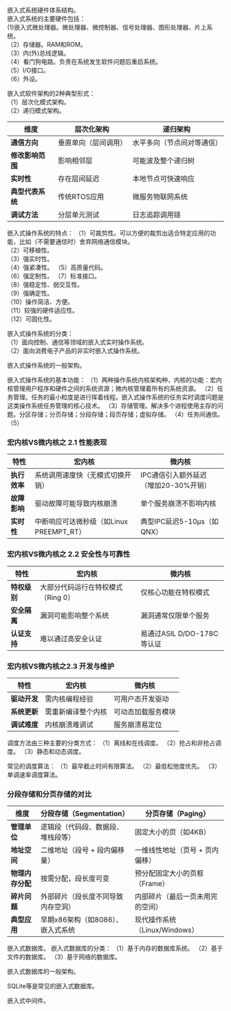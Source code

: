 嵌入式系统硬件体系结构。  
嵌入式系统的主要硬件包括：  
(1)嵌入式微处理器。微处理器、微控制器、信号处理器、图形处理器、片上系统。  
（2）存储器。RAM和ROM。  
（3）内(外)总线逻辑。  
（4）看门狗电路。负责在系统发生软件问题后重启系统。  
（5）I/O接口。  
（6）外设。  

嵌入式软件架构的2种典型形式：  
（1）层次化模式架构。   
（2）递归模式架构。  

| 维度                | 层次化架构                  | 递归架构                     |
|---------------------|----------------------------|----------------------------|
| **通信方向**        | 垂直单向（层间调用）        | 水平多向（节点间对等通信）  |
| **修改影响范围**    | 影响相邻层                  | 可能波及整个递归树          |
| **实时性**          | 存在层间延迟                | 本地节点可快速响应          |
| **典型代表系统**    | 传统RTOS应用                | 微服务物联网系统            |
| **调试方法**        | 分层单元测试                | 日志追踪调用链              |

嵌入式操作系统的特点：
（1）可裁剪性。可以方便的裁剪出适合特定应用的功能，比如（不需要通信时）舍弃网络通信模块。  
（2）可移植性。  
（3）强实时性。  
（4）强紧凑性。
（5）高质量代码。  
（6）强定制性。
（7）标准接口。  
（8）强稳定性、弱交互性。  
（9）强确定性。  
（10）操作简洁、方便。  
（11）较强的硬件适应性。  
（12）可固化性。  

嵌入式操作系统的分类：  
（1）面向控制、通信等领域的嵌入式实时操作系统。  
（2）面向消费电子产品的非实时嵌入式操作系统。  

嵌入式操作系统的一般架构。

嵌入式操作系统的基本功能：
（1）两种操作系统内核架构种，内核的功能：宏内核管理用户程序和硬件之间的系统资源；微内核管理着所有的系统资源。
（2）任务管理。任务的最小粒度是进行挥着线程。嵌入式操作系统的任务实时调度问题是这类操作系统任务管理的核心技术。
（3）存储管理。解决多个进程使用主存的问题。分区存储；分页存储；分段存储；段页存储；虚拟存储。
（4）任务间通信。
（5）



### 宏内核VS微内核之 2.1 性能表现
| **特性**       | **宏内核**                              | **微内核**                              |
|----------------|----------------------------------------|----------------------------------------|
| **执行效率**   | 系统调用速度快（无模式切换开销）        | IPC通信引入额外延迟（增加20-30%开销）  |
| **故障影响**   | 驱动故障可能导致内核崩溃                | 单个服务崩溃不影响内核                 |
| **实时性**     | 中断响应可达微秒级（如Linux PREEMPT_RT）| 典型IPC延迟5-10μs（如QNX）             |

### 宏内核VS微内核之 2.2 安全性与可靠性
| **特性**       | **宏内核**                          | **微内核**                          |
|----------------|------------------------------------|------------------------------------|
| **特权级别**   | 大部分代码运行在特权模式（Ring 0）  | 仅核心功能在特权模式               |
| **安全隔离**   | 漏洞可能影响整个系统               | 漏洞通常仅限单个服务               |
| **认证支持**   | 难以通过高安全认证                 | 易通过ASIL D/DO-178C等认证         |

### 宏内核VS微内核之2.3 开发与维护
| **特性**       | **宏内核**                          | **微内核**                          |
|----------------|------------------------------------|------------------------------------|
| **驱动开发**   | 需内核编程经验                     | 可用户态开发驱动                   |
| **系统更新**   | 需重新编译整个内核                 | 可动态加载服务模块                 |
| **调试难度**   | 内核崩溃难调试                     | 服务崩溃易定位                     |

调度方法由三种主要的分类方式：
（1）离线和在线调度。
（2）抢占和非抢占调度。
（3）静态和动态调度。

常见的调度算法：
（1）最早截止时间有限算法。
（2）最低松弛度优先。
（3）单调速率调度算法。


### 分段存储和分页存储的对比
| 维度               | 分段存储（Segmentation）                     | 分页存储（Paging）                     |
|--------------------|---------------------------------------------|----------------------------------------|
| **管理单位**       | 逻辑段（代码段、数据段、堆栈段等）           | 固定大小的页（如4KB）                  |
| **地址空间**       | 二维地址（段号 + 段内偏移量）               | 一维线性地址（页号 + 页内偏移）        |
| **物理内存分配**   | 按需分配，段长度可变                        | 预分配固定大小的页框（Frame）          |
| **碎片问题**       | 外部碎片（段长度不同导致内存空洞）           | 内部碎片（最后一页未用完的空间）       |
| **典型应用**       | 早期x86架构（如8086）、嵌入式系统           | 现代操作系统（Linux/Windows）          |

嵌入式数据库。
嵌入式数据库的分类：
（1）基于内存的数据库系统。
（2）基于文件的数据库。
（3）基于网络的数据库。

嵌入式数据库的一般架构。

SQLite等是常见的嵌入式数据库。

嵌入式中间件。